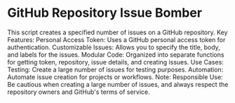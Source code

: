 # GitHub Repository Issue Bomber

This script creates a specified number of issues on a GitHub repository.
Key Features:
Personal Access Token: Uses a GitHub personal access token for authentication.
Customizable Issues: Allows you to specify the title, body, and labels for the issues.
Modular Code: Organized into separate functions for getting token, repository, issue details, and creating issues.
Use Cases:
Testing: Create a large number of issues for testing purposes.
Automation: Automate issue creation for projects or workflows.
Note:
Responsible Use: Be cautious when creating a large number of issues, and always respect the repository owners and GitHub's terms of service.
